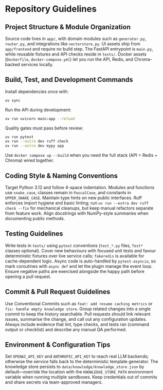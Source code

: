 # Repository Guidelines

## Project Structure & Module Organization
Source code lives in `app/`, with domain modules such as `generator.py`, `router.py`, and integrations like `vectorstore.py`. UI assets ship from `app/frontend` and require no build step. The FastAPI entrypoint is `main.py`, while reusable fixtures and API checks reside in `tests/`. Docker assets (`Dockerfile`, `docker-compose.yml`) let you run the API, Redis, and Chroma-backed services locally.

## Build, Test, and Development Commands
Install dependencies once with:
```bash
uv sync
```
Run the API during development:
```bash
uv run uvicorn main:app --reload
```
Quality gates must pass before review:
```bash
uv run pytest
uv run --extra dev ruff check
uv run --extra dev mypy app
```
Use `docker compose up --build` when you need the full stack (API + Redis + Chroma) wired together.

## Coding Style & Naming Conventions
Target Python 3.12 and follow 4-space indentation. Modules and functions use `snake_case`, classes remain in `PascalCase`, and constants in `UPPER_SNAKE_CASE`. Maintain type hints on new public interfaces. Ruff enforces import hygiene and basic linting; run `uv run --extra dev ruff check --fix` for mechanical cleanups, but keep manual refactors separate from feature work. Align docstrings with NumPy-style summaries when documenting public methods.

## Testing Guidelines
Write tests in `tests/` using `pytest` conventions (`test_*.py` files, `Test*` classes optional). Cover new behaviours with focused unit tests and favour deterministic fixtures over live service calls; `fakeredis` is available for cache-dependent logic. Async code is auto-handled by `pytest-asyncio`, so mark coroutines with `async def` and let the plugin manage the event loop. Ensure negative paths are exercised alongside the happy path before opening a pull request.

## Commit & Pull Request Guidelines
Use Conventional Commits such as `feat: add resume caching metrics` or `fix: handle empty knowledge store`. Group related changes into a single commit to keep the history searchable. Pull requests should link relevant issues, summarise the change, and call out any configuration updates. Always include evidence that lint, type checks, and tests ran (command output or checklist) and describe any manual QA performed.

## Environment & Configuration Tips
Set `OPENAI_API_KEY` and `ANTHROPIC_API_KEY` to reach real LLM backends; otherwise the service falls back to the deterministic template generator. The knowledge store persists to `data/knowledge/knowledge_store.json` by default—override the location with the `KNOWLEDGE_STORE_PATH` environment variable when running multiple sandboxes. Keep credentials out of commits and share secrets via team-approved managers.
